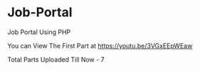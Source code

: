 # Job-Portal
Job Portal Using PHP

You can View The First Part at https://youtu.be/3VGxEEpWEaw

Total Parts Uploaded Till Now - 7